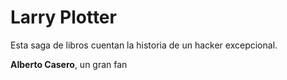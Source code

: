 # Larry Plotter

Esta saga de libros cuentan la historia de un hacker excepcional.

**Alberto Casero**, un gran fan

